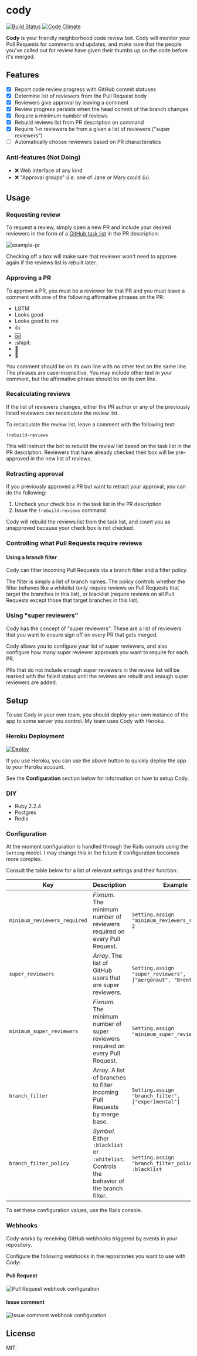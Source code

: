 # cody

[![Build Status](https://travis-ci.org/aergonaut/cody.svg?branch=master)](https://travis-ci.org/aergonaut/cody) [![Code Climate](https://codeclimate.com/github/aergonaut/cody/badges/gpa.svg)](https://codeclimate.com/github/aergonaut/cody)

**Cody** is your friendly neighborhood code review bot. Cody will monitor your
Pull Requests for comments and updates, and make sure that the people you've
called out for review have given their thumbs up on the code before it's merged.

## Features

- [x] Report code review progress with GitHub commit statuses
- [x] Determine list of reviewers from the Pull Request body
- [x] Reviewers give approval by leaving a comment
- [x] Review progress persists when the head commit of the branch changes
- [x] Require a minimum number of reviews
- [x] Rebuild reviews list from PR description on command
- [x] Require 1-n reviewers be from a given a list of reviewers ("super reviewers")
- [ ] Automatically choose reviewers based on PR characteristics

### Anti-features (Not Doing)

* :x: Web interface of any kind
* :x: "Approval groups" (i.e. one of Jane _or_ Mary could :+1:).

## Usage

### Requesting review

To request a review, simply open a new PR and include your desired reviewers in
the form of a [GitHub task list][] in the PR description:

![example-pr](http://cl.ly/e9tF/example-pr.png)

[GitHub task list]: https://github.com/blog/1375%0A-task-lists-in-gfm-issues-pulls-comments

Checking off a box will make sure that reviewer won't need to approve again if
the reviews list is rebuilt later.

### Approving a PR

To approve a PR, you must be a reviewer for that PR and you must leave a comment
with one of the following affirmative phrases on the PR:

* LGTM
* Looks good
* Looks good to me
* :+1:
* :ok:
* :shipit:
* :rocket:
* :100:

You comment should be on its own line with no other text on the same line. The
phrases are case-insensitive. You may include other text in your comment, but
the affirmative phrase should be on its own line.

### Recalculating reviews

If the list of reviewers changes, either the PR author or any of the previously
listed reviewers can recalculate the review list.

To recalculate the review list, leave a comment with the following text:

```
!rebuild-reviews
```

This will instruct the bot to rebuild the review list based on the task list in
the PR description. Reviewers that have already checked their box will be pre-approved
in the new list of reviews.

### Retracting approval

If you previously approved a PR but want to retract your approval, you can do
the following:

1. Uncheck your check box in the task list in the PR description
2. Issue the `!rebuild-reviews` command

Cody will rebuild the reviews list from the task list, and count you as
unapproved because your check box is not checked.

### Controlling what Pull Requests require reviews

#### Using a branch filter

Cody can filter incoming Pull Requests via a branch filter and a filter policy.

The filter is simply a list of branch names. The policy controls whether the
filter behaves like a whitelist (only require reviews on Pull Requests that
target the branches in this list), or blacklist (require reviews on all Pull
Requests except those that target branches in this list).

### Using "super reviewers"

Cody has the concept of "super reviewers". These are a list of reviewers that
you want to ensure sign off on every PR that gets merged.

Cody allows you to configure your list of super reviewers, and also configure
how many super reviewer approvals you want to require for each PR.

PRs that do not include enough super reviewers in the review list will be marked
with the failed status until the reviews are rebuilt and enough super reviewers
are added.

## Setup

To use Cody in your own team, you should deploy your own instance of the app to
some server you control. My team uses Cody with Heroku.

### Heroku Deployment

[![Deploy](https://www.herokucdn.com/deploy/button.svg)](https://heroku.com/deploy)

If you use Heroku, you can use the above button to quickly deploy the app to
your Heroku account.

See the **Configuration** section below for information on how to setup Cody.

### DIY

* Ruby 2.2.4
* Postgres
* Redis

### Configuration

At the moment configuration is handled through the Rails console using the
`Setting` model. I may change this in the future if configuration becomes more
complex.

Consult the table below for a list of relevant settings and their function:

Key | Description | Example
----|-------------|--------
`minimum_reviewers_required` | *Fixnum*. The minimum number of reviewers required on every Pull Request. | `Setting.assign "minimum_reviewers_required", 2`
`super_reviewers` | *Array*. The list of GitHub users that are super reviewers. | `Setting.assign "super_reviewers", ["aergonaut", "BrentW"]`
`minimum_super_reviewers` | *Fixnum*. The minimum number of super reviewers required on every Pull Request. | `Setting.assign "minimum_super_reviewers", 1`
`branch_filter` | *Array*. A list of branches to filter incoming Pull Requests by merge base. | `Setting.assign "branch_filter", ["experimental"]`
`branch_filter_policy` | *Symbol*. Either `:blacklist` or `:whitelist`. Controls the behavior of the branch filter. | `Setting.assign "branch_filter_policy", :blacklist`

To set these configuration values, use the Rails console.

### Webhooks

Cody works by receiving GitHub webhooks triggered by events in your repository.

Configure the following webhooks in the repositories you want to use with Cody:

#### Pull Request

![Pull Request webhook configuration](http://cl.ly/ekoQ/pull_request_webhook.png)

#### Issue comment

![Issue comment webhook configuration](http://cl.ly/em7e/issue_comment_webhook.png)

## License

MIT.
